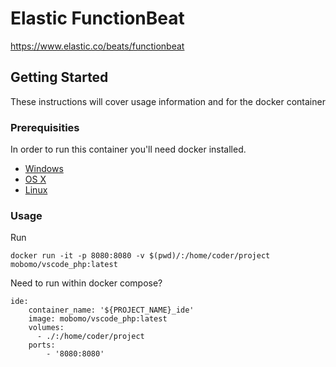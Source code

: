 # Elastic FunctionBeat

https://www.elastic.co/beats/functionbeat

## Getting Started

These instructions will cover usage information and for the docker container

### Prerequisities

In order to run this container you'll need docker installed.

- [Windows](https://docs.docker.com/windows/started)
- [OS X](https://docs.docker.com/mac/started/)
- [Linux](https://docs.docker.com/linux/started/)

### Usage

Run

```shell
docker run -it -p 8080:8080 -v $(pwd)/:/home/coder/project mobomo/vscode_php:latest
```

Need to run within docker compose?

    ide:
        container_name: '${PROJECT_NAME}_ide'
        image: mobomo/vscode_php:latest
        volumes:
          - ./:/home/coder/project
        ports:
            - '8080:8080'

